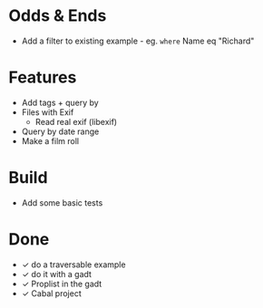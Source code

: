 
# Odds & Ends
+ Add a filter to existing example - eg. `where` Name eq "Richard"

# Features
+ Add tags + query by 
+ Files with Exif
  + Read real exif (libexif)
+ Query by date range
+ Make a film roll

# Build
+ Add some basic tests

# Done
- ✓ do a traversable example
- ✓ do it with a gadt
- ✓ Proplist in the gadt
- ✓ Cabal project
